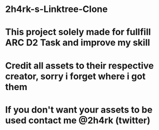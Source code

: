 # 2h4rk-s-Linktree-Clone
# This project solely made for fullfill ARC D2 Task and improve my skill

# Credit all assets to their respective creator, sorry i forget where i got them
# If you don't want your assets to be used contact me @2h4rk (twitter)
